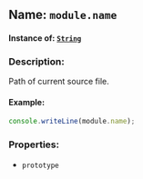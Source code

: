 ## Name: `module.name`

#### Instance of: [`String`](String.md)

### Description:

Path of current source file.

#### Example:

```js
console.writeLine(module.name);
```

### Properties:

- `prototype`


